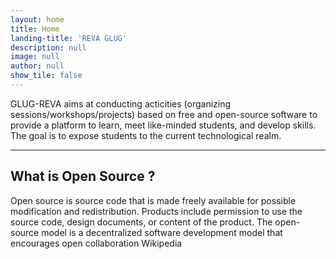 ```yaml
---
layout: home
title: Home
landing-title: 'REVA GLUG'
description: null
image: null
author: null
show_tile: false
---
```


GLUG-REVA aims at conducting acticities (organizing sessions/workshops/projects) based on free and open-source software to provide a platform to learn, meet like-minded students, and develop skills. The goal is to expose students to the current technological realm.

---

## What is Open Source ?
Open source is source code that is made freely available for possible modification and redistribution. Products include permission to use the source code, design documents, or content of the product. The open-source model is a decentralized software development model that encourages open collaboration Wikipedia